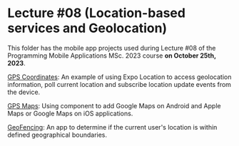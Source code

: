 # Lecture #08  (Location-based services and Geolocation)

This folder has the mobile app projects used during Lecture #08 of the Programming Mobile Applications MSc. 2023 course **on October 25th, 2023**.

[GPS Coordinates](08-1_GPSCoordinates): An example of using Expo Location to access geolocation information, poll current location and subscribe location update events from the device.

[GPS Maps](08-2_GPSMaps): Using <MapView> component to add Google Maps on Android and Apple Maps or Google Maps on iOS applications.

[GeoFencing](08-3_GeoFencing): An app to determine if the current user's location is within defined geographical boundaries.